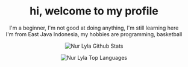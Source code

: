 <h1 align="center">hi, welcome to my profile</h1>
<p align="center">
  I'm a beginner, I'm not good at doing anything, I'm still learning here<br>I'm from East Java Indonesia, my hobbies are programming, basketball
</p>

<p align="center" href="https://github.com/NLyla"><img alt="Nur Lyla Github Stats" src="https://denvercoder1-github-readme-stats.vercel.app/api?username=NLyla&show_icons=true&count_private=true&theme=react&border_color=C8AEE9&bg_color=0D1117&title_color=C8AEE9&icon_color=C8AEE9" /></p>
<p align="center" href="https://github.com/FuadJTM"><img alt="Nur Lyla Top Languages" src="https://denvercoder1-github-readme-stats.vercel.app/api/top-langs/?username=NLyla&langs_count=8&layout=compact&theme=react&border_color=C8AEE9&bg_color=0D1117&title_color=C8AEE9&icon_color=C8AEE9" /></p>
